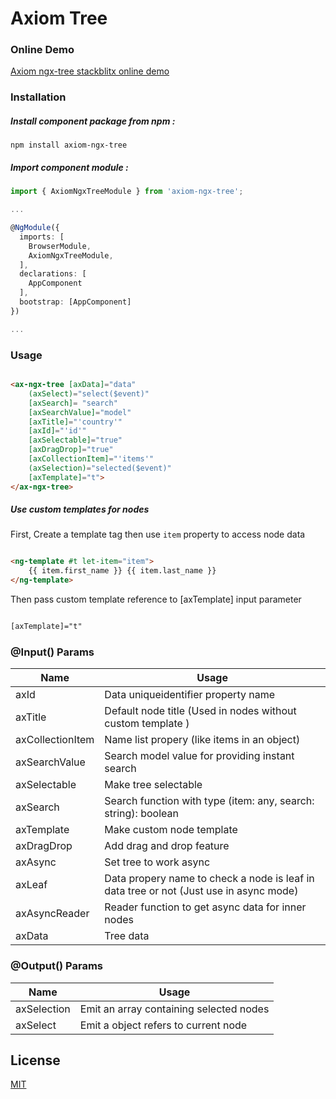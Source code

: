 # Axiom Tree


### Online Demo

[Axiom ngx-tree stackblitx online demo](https://stackblitz.com/edit/axiom-ngx-tree)

### Installation

##### Install component package from npm :

`npm install axiom-ngx-tree`

##### Import component module :

```typescript
import { AxiomNgxTreeModule } from 'axiom-ngx-tree';

...

@NgModule({
  imports: [
    BrowserModule,
    AxiomNgxTreeModule,
  ], 
  declarations: [
    AppComponent
  ],
  bootstrap: [AppComponent]
})

...

```

### Usage

```html

<ax-ngx-tree [axData]="data" 
    (axSelect)="select($event)" 
    [axSearch]= "search"
    [axSearchValue]="model" 
    [axTitle]="'country'" 
    [axId]="'id'" 
    [axSelectable]="true"
    [axDragDrop]="true"
    [axCollectionItem]="'items'" 
    (axSelection)="selected($event)"
    [axTemplate]="t">
</ax-ngx-tree>

```

##### Use custom templates for nodes

First, Create a template tag then use `item` property to access node data

```html

<ng-template #t let-item="item">
    {{ item.first_name }} {{ item.last_name }}
</ng-template>

```

Then pass custom template reference to [axTemplate] input parameter

```html

[axTemplate]="t"

```

### @Input() Params

| Name | Usage |
| ------ | ------ |
| axId | Data uniqueidentifier property name |
| axTitle | Default node title (Used in nodes without custom template ) |
| axCollectionItem | Name list propery (like items in an object) |
| axSearchValue | Search model value for providing instant search |
| axSelectable | Make tree selectable |
| axSearch | Search function with type (item: any, search: string): boolean |
| axTemplate | Make custom node template |
| axDragDrop | Add drag and drop feature |
| axAsync | Set tree to work async |
| axLeaf | Data propery name to check a node is leaf in data tree or not (Just use in async mode) |
| axAsyncReader | Reader function to get async data for inner nodes |
| axData | Tree data |

### @Output() Params

| Name | Usage |
| ------ | ------ |
| axSelection | Emit an array containing selected nodes |
| axSelect | Emit a object refers to current node |


## License

[MIT](http://opensource.org/licenses/MIT)
